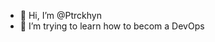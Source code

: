 - 👋 Hi, I’m @Ptrckhyn
- 👀 I’m trying to learn how to becom a DevOps

<!---
Ptrckhyn/Ptrckhyn is a ✨ special ✨ repository because its `README.md` (this file) appears on your GitHub profile.
You can click the Preview link to take a look at your changes.
--->
